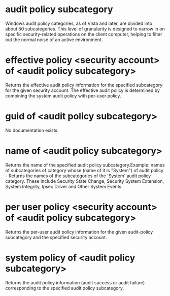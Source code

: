 # audit policy subcategory

Windows audit policy categories, as of Vista and later, are divided into about 50 subcategories. This level of granularity is designed to narrow in on specific security-related operations on the client computer, helping to filter out the normal noise of an active environment.

# effective policy &lt;security account&gt; of &lt;audit policy subcategory&gt;

Returns the effective audit policy information for the specified subcategory for the given security account. The effective audit policy is determined by combining the system audit policy with per-user policy.

# guid of &lt;audit policy subcategory&gt;

No documentation exists.

# name of &lt;audit policy subcategory&gt;

Returns the name of the specified audit policy subcategory.Example: names of subcategories of category whose (name of it is &quot;System&quot;) of audit policy - Returns the names of the subcategories of the &#39;System&#39; audit policy category. These include Security State Change, Security System Extension, System Integrity, Ipsec Driver and Other System Events.

# per user policy &lt;security account&gt; of &lt;audit policy subcategory&gt;

Returns the per-user audit policy information for the given audit-policy subcategory and the specified security account.

# system policy of &lt;audit policy subcategory&gt;

Returns the audit policy information (audit success or audit failure) corresponding to the specified audit policy subcategory.
